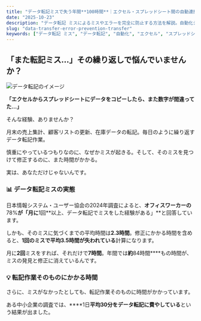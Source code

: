```yaml
---
title: "データ転記ミスで失う年間**100時間**｜エクセル・スプレッドシート間の自動連携術"
date: "2025-10-23"
description: "データ転記 ミスによるミスやエラーを完全に防止する方法を解説。自動化システムの導入で、業務品質を向上させながら作業時間も削減できる実践ガイドです。"
slug: "data-transfer-error-prevention-transfer"
keywords: ["データ転記 ミス", "データ転記", "自動化", "エクセル", "スプレッドシート", "API連携"]
---
```


## 「また転記ミス…」その繰り返しで悩んでいませんか？

![データ転記のイメージ](https://images.unsplash.com/photo-1454165804606-c3d57bc86b40?w=800&h=400&fit=crop)

**「エクセルからスプレッドシートにデータをコピーしたら、また数字が間違ってた…」**

そんな経験、ありませんか？

月末の売上集計、顧客リストの更新、在庫データの転記。毎日のように繰り返すデータ転記作業。

慎重にやっているつもりなのに、なぜかミスが起きる。そして、そのミスを見つけて修正するのに、また時間がかかる。

実は、あなただけじゃないんです。

### 📊 データ転記ミスの実態

日本情報システム・ユーザー協会の2024年調査によると、**オフィスワーカーの**78%**が「月に**1回**以上、データ転記でミスをした経験がある」**と回答しています。

しかも、そのミスに気づくまでの平均時間は**2.3時間**。修正にかかる時間を含めると、**1回のミスで平均3.5時間が失われている**計算になります。

月に**2回**ミスをすれば、それだけで**7時間**。年間では**約**84時間****もの時間が、ミスの発見と修正に消えているんです。

### 💡 転記作業そのものにかかる時間

さらに、ミスがなかったとしても、転記作業そのものに時間がかかっています。

ある中小企業の調査では、****1日**平均30分をデータ転記に費やしている**という結果が出ました。